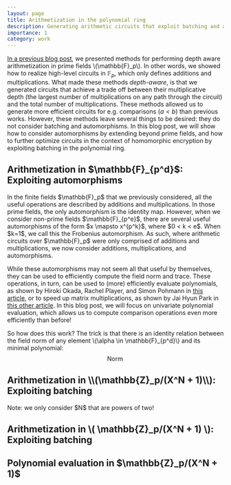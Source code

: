 ```yaml
---
layout: page
title: Arithmetization in the polynomial ring
description: Generating arithmetic circuits that exploit batching and automorphisms
importance: 1
category: work
---
```


[In a previous blog post](/projects/depth_aware_arithmetization), we presented methods for performing depth aware arithmetization in prime fields \\(\mathbb{F}_p\\). In other words, we showed how to realize high-level circuits in $\mathbb{F}_p$, which only defines additions and multiplications. What made these methods <i>depth-aware</i>, is that we generated circuits that achieve a trade off between their multiplicative depth (the largest number of multiplications on any path through the circuit) and the total number of multiplications. These methods allowed us to generate more efficient circuits for e.g. comparisons ($a < b$) than previous works. However, these methods leave several things to be desired: they do not consider batching and automorphisms. In this blog post, we will show how to consider automorphisms by extending beyond prime fields, and how to further optimize circuits in the context of homomorphic encryption by exploiting batching in the polynomial ring.

<h2>Arithmetization in $\mathbb{F}_{p^d}$: Exploiting automorphisms</h2>
In the finite fields $\mathbb{F}_p$ that we previously considered, all the useful operations are described by additions and multiplications. In those prime fields, the only automorphism is the identity map. However, when we consider non-prime fields $\mathbb{F}_{p^e}$, there are several useful automorphisms of the form $x \mapsto x^{p^k}$, where $0 < k < e$. When $k=1$, we call this the Frobenius automorphism. As such, where arithmetic circuits over $\mathbb{F}_p$ were only comprised of additions and multiplications, we now consider additions, multiplications, and automorphisms.

While these automorphisms may not seem all that useful by themselves, they can be used to efficiently compute the field norm and trace. These operations, in turn, can be used to (more) efficiently evaluate polynomials, as shown by Hiroki Okada, Rachel Player, and Simon Pohmann in [this article](https://eprint.iacr.org/2023/1304), or to speed up matrix multiplications, as shown by Jai Hyun Park in [this other article](https://eprint.iacr.org/2025/448). In this blog post, we will focus on univariate polynomial evaluation, which allows us to compute comparison operations even more efficiently than before!

So how does this work? The trick is that there is an identity relation between the field norm of any element \\(\alpha \in \mathbb{F}_{p^d}\\) and its minimal polynomial:
$$ \operatorname{Norm} $$

<h2>Arithmetization in <span class="math">\\(\mathbb{Z}_p/(X^N + 1)\\)</span>: Exploiting batching</h2>
Note: we only consider $N$ that are powers of two!
<h2 data-processed="0">Arithmetization in \( \mathbb{Z}_p/(X^N + 1) \): Exploiting batching</h2>



<h2>Polynomial evaluation in $\mathbb{Z}_p/(X^N + 1)$</h2>
